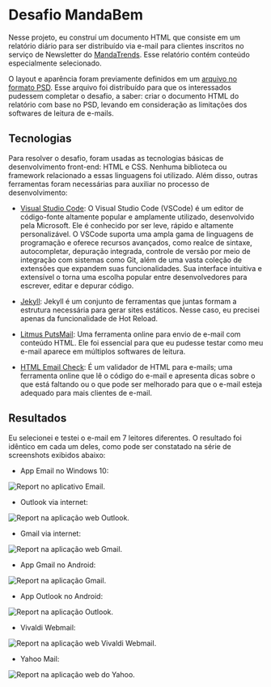 # Desafio MandaBem

Nesse projeto, eu construí um documento HTML que consiste em um relatório diário para ser distribuído via e-mail para clientes inscritos no serviço de Newsletter do [MandaTrends](https://www.mandatrends.com.br/). Esse relatório contém conteúdo especialmente selecionado.

O layout e aparência foram previamente definidos em um [arquivo no formato PSD](https://github.com/Quas1Dev/mandabem-challenge/blob/main/_docs/arquivos-desafio/06_MANDA_TRENDS.psd). Esse arquivo foi distribuído para que os interessados pudessem completar o desafio, a saber: criar o documento HTML do relatório com base no PSD, levando em consideração as limitações dos softwares de leitura de e-mails.

## Tecnologias
Para resolver o desafio, foram usadas as tecnologias básicas de desenvolvimento front-end: HTML e CSS. Nenhuma biblioteca ou framework relacionado a essas linguagens foi utilizado. Além disso, outras ferramentas foram necessárias para auxiliar no processo de desenvolvimento:

- [Visual Studio Code](https://code.visualstudio.com/): O Visual Studio Code (VSCode) é um editor de código-fonte altamente popular e amplamente utilizado, desenvolvido pela Microsoft. Ele é conhecido por ser leve, rápido e altamente personalizável. O VSCode suporta uma ampla gama de linguagens de programação e oferece recursos avançados, como realce de sintaxe, autocompletar, depuração integrada, controle de versão por meio de integração com sistemas como Git, além de uma vasta coleção de extensões que expandem suas funcionalidades. Sua interface intuitiva e extensível o torna uma escolha popular entre desenvolvedores para escrever, editar e depurar código.

- [Jekyll](https://jekyllrb.com/): Jekyll é um conjunto de ferramentas que juntas formam a estrutura necessária para gerar sites estáticos. Nesse caso, eu precisei apenas da funcionalidade de Hot Reload.

- [Litmus PutsMail](https://putsmail.com/): Uma ferramenta online para envio de e-mail com conteúdo HTML. Ele foi essencial para que eu pudesse testar como meu e-mail aparece em múltiplos softwares de leitura.

- [HTML Email Check](https://www.htmlemailcheck.com/): É um validador de HTML para e-mails; uma ferramenta online que lê o código do e-mail e apresenta dicas sobre o que está faltando ou o que pode ser melhorado para que o e-mail esteja adequado para mais clientes de e-mail.

## Resultados
Eu selecionei e testei o e-mail em 7 leitores diferentes. O resultado foi idêntico em cada um deles, como pode ser constatado na série de screenshots exibidos abaixo:

- App Email no Windows 10:

![Report no aplicativo Email.](https://github.com/Quas1Dev/mandabem-challange/blob/main/_docs/email-por-cliente/email-windows.png?raw=true)

- Outlook via internet:

![Report na aplicação web Outlook.](https://github.com/Quas1Dev/mandabem-challange/blob/main/_docs/email-por-cliente/outlook-web.png?raw=true)

- Gmail via internet:

![Report na aplicação web Gmail.](https://github.com/Quas1Dev/mandabem-challange/blob/main/_docs/email-por-cliente/gmail-web.png?raw=true)

- App Gmail no Android:

![Report na aplicação Gmail.](https://github.com/Quas1Dev/mandabem-challange/blob/main/_docs/email-por-cliente/gmail-app-android.jpg?raw=true)

- App Outlook no Android:

![Report na aplicação Outlook.](https://github.com/Quas1Dev/mandabem-challange/blob/main/_docs/email-por-cliente/outlook-app-android.jpg?raw=true)

- Vivaldi Webmail:

![Report na aplicação web Vivaldi Webmail.](https://github.com/Quas1Dev/mandabem-challange/blob/main/_docs/email-por-cliente/vivald-webmail-web.png?raw=true)

- Yahoo Mail:

![Report na aplicação web do Yahoo.](https://github.com/Quas1Dev/mandabem-challange/blob/main/_docs/email-por-cliente/yahoo-web.png?raw=true)
